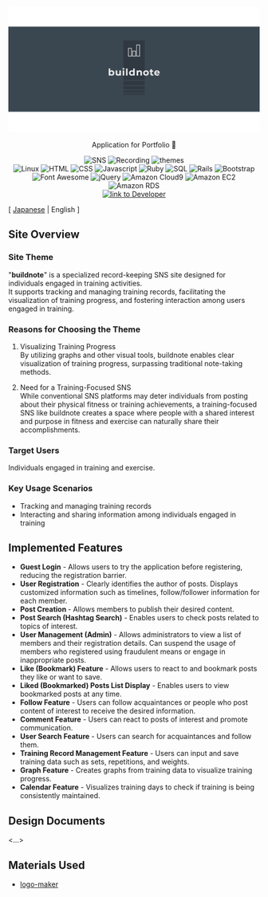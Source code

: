 <p align="center">
<img src="app/assets/images/buildnote/linkedin_banner_image_2.png" alt="buildnote">
</p>

<p align="center">
Application for Portfolio 💪
</p>

<p align="center">
<img src="https://img.shields.io/badge/SNS-ffd700" alt="SNS">
<img src="https://img.shields.io/badge/Recording-ffd700" alt="Recording">
<img src="https://img.shields.io/badge/themes-ffd700" alt="themes">
<br>
<img src="https://img.shields.io/badge/-Linux-6C6694.svg?logo=linux&style=flat" alt="Linux">
<img src="https://img.shields.io/badge/-HTML-333.svg?logo=html5&style=flat" alt="HTML">
<img src="https://img.shields.io/badge/-CSS-1572B6.svg?logo=css3&style=flat" alt="CSS">
<img src="https://img.shields.io/badge/Javascript-276DC3.svg?logo=javascript&style=flat" alt="Javascript">
<img src="https://img.shields.io/badge/-Ruby%203.1.2p20-CC342D.svg?logo=Ruby&style=flat" alt="Ruby">
<img src="https://img.shields.io/badge/SQL-4479A1" alt="SQL">
<img src="https://img.shields.io/badge/-Rails%206.1.7.3-CC0000.svg?logo=rubyonrails&style=flat" alt="Rails">
<img src="https://img.shields.io/badge/-Bootstrap-563D7C.svg?logo=bootstrap&style=flat" alt="Bootstrap">
<img src="https://img.shields.io/badge/-Font%20Awesome-fffafa.svg?logo=fontawesome&style=flat" alt="Font Awesome">
<img src="https://img.shields.io/badge/-jQuery-0769AD.svg?logo=jquery&style=flat" alt="jQuery">
<img src="https://img.shields.io/badge/Amazon%20Cloud9-blue" alt="Amazon Cloud9">
<img src="https://img.shields.io/badge/-Amazon%20EC2-ff4500.svg?logo=amazonec2&style=flat" alt="Amazon EC2">
<img src="https://img.shields.io/badge/-Amazon%20RDS-000080.svg?logo=amazonrds&style=flat" alt="Amazon RDS">
<br>
<a href="https://github.com/yusukeee811">
<img src="https://img.shields.io/badge/Created%20by-yusukeee811-blue?logo=github" alt="link to Developer">
</a>
</p>

[ [Japanese](README.md) | English ]
## Site Overview
### Site Theme
"<b>buildnote</b>" is a specialized record-keeping SNS site designed for individuals engaged in training activities. <br>
It supports tracking and managing training records, facilitating the visualization of training progress, and fostering interaction among users engaged in training.

### Reasons for Choosing the Theme
1. Visualizing Training Progress <br>
   By utilizing graphs and other visual tools, buildnote enables clear visualization of training progress, surpassing traditional note-taking methods. <br>

2. Need for a Training-Focused SNS<br>
   While conventional SNS platforms may deter individuals from posting about their physical fitness or training achievements, a training-focused SNS like buildnote creates a space where people with a shared interest and purpose in fitness and exercise can naturally share their accomplishments.

### Target Users
Individuals engaged in training and exercise.

### Key Usage Scenarios
- Tracking and managing training records
- Interacting and sharing information among individuals engaged in training

## Implemented Features
- <b>Guest Login</b> - Allows users to try the application before registering, reducing the registration barrier.
- <b>User Registration</b> - Clearly identifies the author of posts. Displays customized information such as timelines, follow/follower information for each member.
- <b>Post Creation </b>- Allows members to publish their desired content.
- <b>Post Search (Hashtag Search)</b> - Enables users to check posts related to topics of interest.
- <b>User Management (Admin)</b> - Allows administrators to view a list of members and their registration details. Can suspend the usage of members who registered using fraudulent means or engage in inappropriate posts.
- <b>Like (Bookmark) Feature</b> - Allows users to react to and bookmark posts they like or want to save.
- <b>Liked (Bookmarked) Posts List Display</b> - Enables users to view bookmarked posts at any time.
- <b>Follow Feature</b> - Users can follow acquaintances or people who post content of interest to receive the desired information.
- <b>Comment Feature</b> - Users can react to posts of interest and promote communication.
- <b>User Search Feature</b> - Users can search for acquaintances and follow them.
- <b>Training Record Management Feature</b> - Users can input and save training data such as sets, repetitions, and weights.
- <b>Graph Feature</b> - Creates graphs from training data to visualize training progress.
- <b>Calendar Feature</b> - Visualizes training days to check if training is being consistently maintained.

## Design Documents
<...>

## Materials Used
- [logo-maker](https://www.shopify.com/jp/tools/logo-maker)